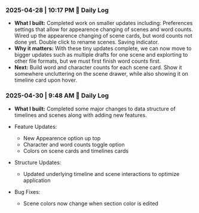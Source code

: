 ### 2025-04-28 | 10:17 PM 🧭 Daily Log

- **What I built:** Completed work on smaller updates including: Preferences settings that allow for appearence changing of scenes and word counts. Wired up the appearence changing of scene cards, but word counts not done yet. Double click to rename scenes. Saving indicator.
- **Why it matters:** With these tiny updates complete, we can now move to bigger updates such as multiple drafts for one scene and explorting to other file formats, but we must first finish word counts first.
- **Next:** Build word and character counts for each scene card. Show it somewhere uncluttering on the scene drawer, while also showing it on timeline card upon hover.

### 2025-04-30 | 9:48 AM 🧭 Daily Log

- **What I built:** Completed some major changes to data structure of timelines and scenes along with adding new features.

- Feature Updates:

  - New Appearence option up top
  - Character and word counts toggle option
  - Colors on scene cards and timelines cards

- Structure Updates:

  - Updated underlying timeline and scene interactions to optimize application

- Bug Fixes:
  - Scene colors now change when section color is edited
